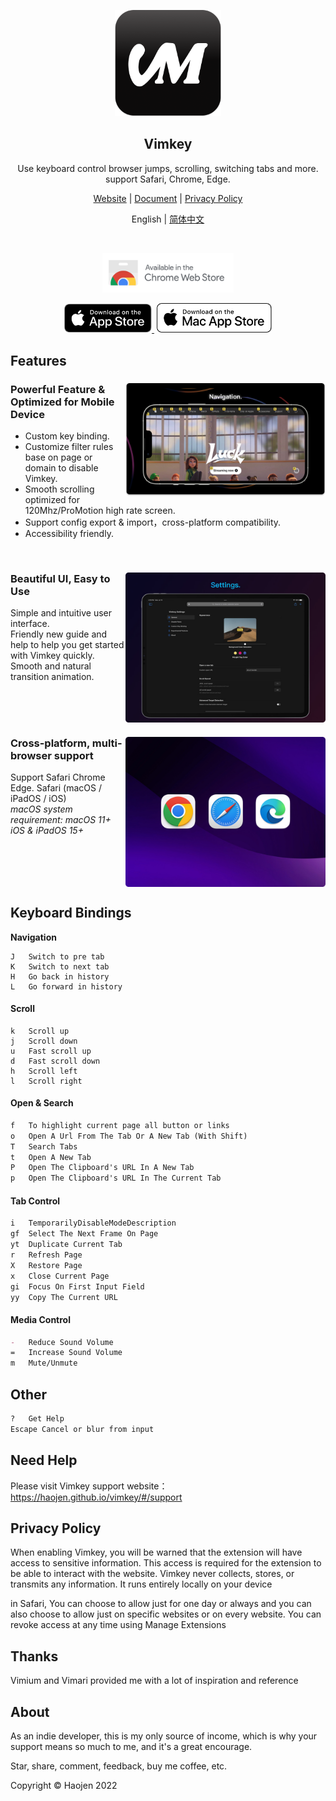
<p align="center">
    <img src="src/assets/logo.png" width="170">
</p>
<h2 align="center">
  <strong>Vimkey</strong>
</h2> 
<p align="center">
  Use keyboard control browser jumps, scrolling, switching tabs and more. support Safari, Chrome, Edge.
</p>
<p align="center">
  <a href="https://haojen.github.io/vimkey">Website</a> | <a href="https://haojen.github.io/vimkey/#/support">Document</a> | <a href="https://haojen.github.io/vimkey/#/privacy">Privacy Policy</a>
</p>

<p align="center">
  <span>English</span> | <a href="/README-zh.md">简体中文</a>
</p>

<br>

<p align="center">
    <a href="https://chrome.google.com/webstore/detail/vimkey/eeeandejdamjifbgmmmmonggidbccnnj">
        <img src="src/assets/chrome-webstore.svg" width="210">
    </a>
</p>

<p align="center">
    <a href="https://itunes.apple.com/app/id1585682577">
        <img src="src/assets/Download_on_the_App_Store_Badge_US-UK_RGB_blk_092917.svg" width="140">
    </a>
    <a href="https://itunes.apple.com/app/id1585682577">
        <img src="src/assets/Download_on_the_Mac_App_Store_Badge_US-UK_RGB_wht_092917.svg" width="184" style="margin-left: 4px;">
    </a>
</p>

## Features

<div>
    <picture>
        <source media="(max-width: 640px)" srcset="src/assets/logo.png" width="1">
        <img align="right" src="src/assets/vimkey-f.png" width="320">
    </picture>
    <h3>Powerful Feature & Optimized for Mobile Device</h3>
    <ul>
        <li>Custom key binding.</li>
        <li>Customize filter rules base on page or domain to disable Vimkey.</li>
        <li>Smooth scrolling optimized for 120Mhz/ProMotion high rate screen.</li>
        <li>Support config export & import，cross-platform compatibility.</li>
        <li>Accessibility friendly.</li>
    </ul>
    <br clear="both"/>
</div>


<div>
    <picture>
        <source media="(max-width: 640px)" srcset="src/assets/logo.png" width="1">
        <img align="right" src="src/assets/vimkey-setting.png" width="320">
    </picture>
    <h3>Beautiful UI, Easy to Use</h3>
    <span>Simple and intuitive user interface.</span>
    <br>
    <span>Friendly new guide and help to help you get started with Vimkey quickly.</span>
    <br>
    <span>Smooth and natural transition animation.</span>
    <br clear="both"/>
</div>

<div>
    <picture>
        <source media="(max-width: 640px)" srcset="src/assets/logo.png" width="1">
        <img align="right" src="src/assets/vimkey-browser.png" width="320">
    </picture>
    <h3>Cross-platform, multi-browser support</h3>
    <p align="left">
        <span>Support Safari Chrome Edge. Safari (macOS / iPadOS / iOS) </span>
        <br>
        <i>macOS system requirement: macOS 11+ </i>
        <br>
        <i>iOS & iPadOS 15+ </i>
    </p>
    <br clear="both"/>
</div>


## Keyboard Bindings

**Navigation**

```
J   Switch to pre tab      
K   Switch to next tab
H   Go back in history
L   Go forward in history 
```

#### Scroll

```
k   Scroll up                                   
j   Scroll down                                 
u   Fast scroll up                             
d   Fast scroll down                           
h   Scroll left                                 
l   Scroll right                                
```

#### Open & Search
```markdown
f   To highlight current page all button or links
o   Open A Url From The Tab Or A New Tab (With Shift)
T   Search Tabs
t   Open A New Tab
P   Open The Clipboard's URL In A New Tab
p   Open The Clipboard's URL In The Current Tab
```

#### Tab Control

```markdown
i   TemporarilyDisableModeDescription
gf  Select The Next Frame On Page
yt  Duplicate Current Tab
r   Refresh Page
X   Restore Page
x   Close Current Page
gi  Focus On First Input Field
yy  Copy The Current URL
```

#### Media Control

```markdown
-   Reduce Sound Volume
=   Increase Sound Volume
m   Mute/Unmute
```


## Other

```markdown
?   Get Help
Escape Cancel or blur from input
```


## Need Help

Please visit Vimkey support website：https://haojen.github.io/vimkey/#/support

## Privacy Policy

When enabling Vimkey, you will be warned that the extension will have access to sensitive information. This access is required for the extension to be able to interact with the website. Vimkey never collects, stores, or transmits any information. It runs entirely locally on your device

in Safari, You can choose to allow just for one day or always and you can also choose to allow just on specific websites or on every website. You can revoke access at any time using Manage Extensions

## Thanks

Vimium and Vimari provided me with a lot of inspiration and reference

## About

As an indie developer, this is my only source of income, which is why your support means so much to me, and it's a great encourage.

Star, share, comment, feedback, buy me coffee, etc.

Copyright © Haojen 2022
